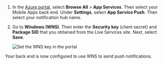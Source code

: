 
1. In the [Azure portal](https://portal.azure.com/), select **Browse All** > **App Services**. Then select your Mobile Apps back end. Under **Settings**, select **App Service Push**. Then select your notification hub name.
2. Go to **Windows (WNS)**. Then enter the **Security key** (client secret) and **Package SID** that you obtained from the Live Services site. Next, select **Save**.

    ![Set the WNS key in the portal](./media/app-service-mobile-configure-wns/mobile-push-wns-credentials.png)

Your back end is now configured to use WNS to send push notifications.
